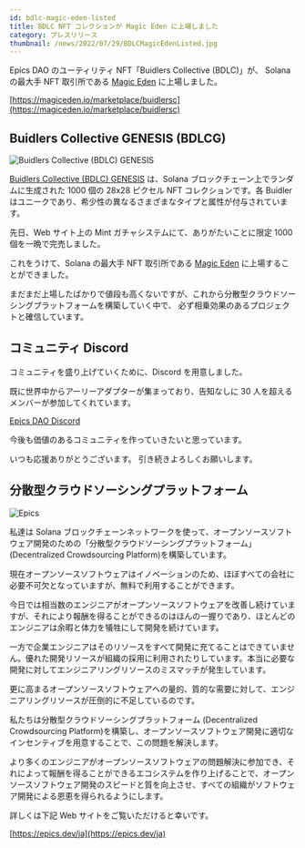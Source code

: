 ```yaml
---
id: bdlc-magic-eden-listed
title: BDLC NFT コレクションが Magic Eden に上場しました
category: プレスリリース
thumbnail: /news/2022/07/29/BDLCMagicEdenListed.jpg
---
```


Epics DAO のユーティリティ NFT「Buidlers Collective (BDLC)」が、 Solana の最大手
NFT 取引所である [Magic Eden](https://magiceden.io/) に上場しました。

[https://magiceden.io/marketplace/buidlersc](https://magiceden.io/marketplace/buidlersc)

## Buidlers Collective GENESIS (BDLCG)

![Buidlers Collective (BDLC) GENESIS](/news/2022/07/29/FirstGifBuidlers.gif)

[Buidlers Collective (BDLC) GENESIS](https://buidlers.epics.dev/ja/genesis/)
は、Solana ブロックチェーン上でランダムに生成された 1000 個の 28x28 ピクセル NFT
コレクションです。各 Buidler
はユニークであり、希少性の異なるさまざまなタイプと属性が付与されています。

先日、Web サイト上の Mint ガチャシステムにて、ありがたいことに限定 1000
個を一晩で完売しました。

これをうけて、Solana の最大手 NFT 取引所である
[Magic Eden](https://magiceden.io/) に上場することができました。

まだまだ上場したばかりで値段も高くないですが、これから分散型クラウドソーシングプラットフォームを構築していく中で、
必ず相乗効果のあるプロジェクトと確信しています。

## コミュニティ Discord

コミュニティを盛り上げていくために、Discord を用意しました。

既に世界中からアーリーアダプターが集まっており、告知なしに 30
人を超えるメンバーが参加してくれています。

[Epics DAO Discord](https://discord.gg/GmHYfyRamx)

今後も価値のあるコミュニティを作っていきたいと思っています。

いつも応援ありがとうございます。 引き続きよろしくお願いします。

## 分散型クラウドソーシングプラットフォーム

![Epics](/news/2022/07/19/EpicsBusinessModelJA.png)

私達は Solana
ブロックチェーンネットワークを使って、オープンソースソフトウェア開発のための「分散型クラウドソーシングプラットフォーム」(Decentralized
Crowdsourcing Platform)を構築しています。

現在オープンソースソフトウェアはイノベーションのため、ほぼすべての会社に必要不可欠となっていますが、無料で利用することができます。

今日では相当数のエンジニアがオープンソースソフトウェアを改善し続けていますが、それにより報酬を得ることができるのはほんの一握りであり、ほとんどのエンジニアは余暇と体力を犠牲にして開発を続けています。

一方で企業エンジニアはそのリソースをすべて開発に充てることはできていません。優れた開発リソースが組織の採用に利用されたりしています。本当に必要な開発に対してエンジニアリングリソースのミスマッチが発生しています。

更に高まるオープンソースソフトウェアへの量的、質的な需要に対して、エンジニアリングリソースが圧倒的に不足しているのです。

私たちは分散型クラウドソーシングプラットフォーム (Decentralized Crowdsourcing
Platform)を構築し、オープンソースソフトウェア開発に適切なインセンティブを用意することで、この問題を解決します。

より多くのエンジニアがオープンソースソフトウェアの問題解決に参加でき、それによって報酬を得ることができるエコシステムを作り上げることで、オープンソースソフトウェア開発のスピードと質を向上させ、すべての組織がソフトウェア開発による恩恵を得られるようにします。

詳しくは下記 Web サイトをご覧いただけると幸いです。

[https://epics.dev/ja](https://epics.dev/ja)
